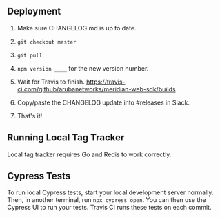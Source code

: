 ## Deployment

1. Make sure CHANGELOG.md is up to date.

2. `git checkout master`

3. `git pull`

4. `npm version ____` for the new version number.

5. Wait for Travis to finish.
   <https://travis-ci.com/github/arubanetworks/meridian-web-sdk/builds>

6. Copy/paste the CHANGELOG update into #releases in Slack.

7. That's it!

## Running Local Tag Tracker

Local tag tracker requires Go and Redis to work correctly.

## Cypress Tests

To run local Cypress tests, start your local development server normally. Then, in another terminal, run `npx cypress open`. You can then use the Cypress UI to run your tests. Travis CI runs these tests on each commit.
